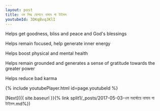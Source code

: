 ```yaml
---
layout: post
title: ওম সিদ্ধ যোগানে নামায গা টাইমস
youtubeId: 3DKqBvqJKlI
---
```

 
 
Helps get goodness, bliss and peace and God's blessings
 
Helps remain focused, help generate inner energy 
 
Helps boost physical and mental health 
 
Helps remain grounded and generates a sense of gratitude towards the greater power 
 
Helps reduce bad karma
 
 
 
 


{% include youtubePlayer.html id=page.youtubeId %}
 
[Next]({{ site.baseurl }}{% link  split1/_posts/2017-05-03-ওম মহার্ষায়ে নামায গা টাইমস.md%})
 
